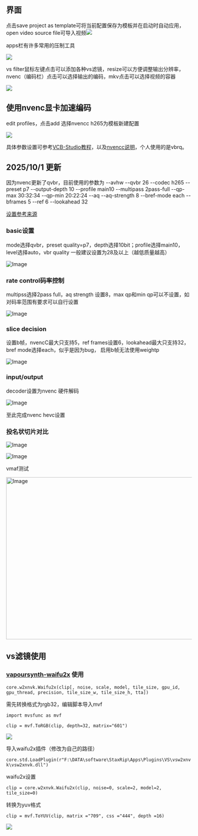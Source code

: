 
## 界面

点击save project as template可将当前配置保存为模板并在启动时自动应用，open video source file可导入视频![](https://github.com/zqisme/picx-images-hosting/raw/master/20230926/屏幕截图(25).7j0psgrqoxw0.webp)    

apps栏有许多常用的压制工具

![](https://github.com/zqisme/picx-images-hosting/raw/master/20230926/屏幕截图(27).21cixk9g4bkw.webp)  

vs filter鼠标左键点击可以添加各种vs滤镜，resize可以方便调整输出分辨率，nvenc（编码栏）点击可以选择输出的编码，mkv点击可以选择视频的容器

![](https://github.com/zqisme/picx-images-hosting/raw/master/20230926/屏幕截图(26).1bitu32o9yn4.webp)

## 使用nvenc显卡加速编码

edit profiles，点击add 选择nvencc h265为模板新建配置

![](https://github.com/zqisme/picx-images-hosting/raw/master/20230926/屏幕截图(28).sr62q9hy0rk.webp)

具体参数设置可参考[VCB-Studio教程](https://vcb-s.nmm-hd.org)，以及[nvencc说明](https://github.com/rigaya/NVEnc/blob/master/NVEncC_Options.en.md)，个人使用的是vbrq。  


   
## 2025/10/1 更新  
  
因为nvenc更新了qvbr，目前使用的参数为 --avhw --qvbr 26 --codec h265 --preset p7 --output-depth 10 --profile main10 --multipass 2pass-full --qp-max 30:32:34 --qp-min 20:22:24 --aq --aq-strength 8 --bref-mode each --bframes 5 --ref 6 --lookahead 32    
  
[设置参考来源](https://blog.magicalex.top/NVEnc-options/)
  
### basic设置

mode选择qvbr，preset quality=p7，depth选择10bit；profile选择main10，level选择auto，vbr quality 一般建议设置为28及以上（越低质量越高）

![Image](https://github.com/user-attachments/assets/c0223e4b-869c-4849-baef-b673eca3bd13)


### rate control码率控制  
  
multipss选择2pass full，aq strength 设置8，max qp和min qp可以不设置，如对码率范围有要求可以自行设置

![Image](https://github.com/user-attachments/assets/ba920a77-1f4f-4b6b-a2c1-2316e0dd2347)

### slice decision

设置b帧，nvencC最大只支持5，ref frames设置6，lookahead最大只支持32，bref mode选择each，似乎是因为bug， 启用b帧无法使用weightp

![Image](https://github.com/user-attachments/assets/c1b7b628-5b1d-44e9-b8ad-8f89508a8925)
  
### input/output  
  
decoder设置为nvenc 硬件解码
  
![Image](https://github.com/user-attachments/assets/3df7c31c-5007-45ee-a0ae-ac015549545f)

至此完成nvenc hevc设置
  
### 投名状切片对比
    

![Image](https://github.com/user-attachments/assets/618c1ce6-c6f5-469c-be80-3797755df1a9)

![Image](https://github.com/user-attachments/assets/6cf6febe-b3c9-48ba-ac50-df81783c3ee5)  
  
vmaf测试  
  
<img width="962" height="439" alt="Image" src="https://github.com/user-attachments/assets/a93b040c-c422-4a54-a2f1-eca18fe5825a" />

## vs滤镜使用

### [vapoursynth-waifu2x](https://github.com/Nlzy/vapoursynth-waifu2x-ncnn-vulkan/) 使用

```
core.w2xnvk.Waifu2x(clip[, noise, scale, model, tile_size, gpu_id, gpu_thread, precision, tile_size_w, tile_size_h, tta])
```

需先转换格式为rgb32，编辑脚本导入mvf

`import mvsfunc as mvf`  

`clip = mvf.ToRGB(clip, depth=32, matrix="601")` 

![](https://github.com/zqisme/picx-images-hosting/raw/master/20230926/屏幕截图(35).332cehpe13u0.png)

导入waifu2x插件（修改为自己的路径）

`core.std.LoadPlugin(r"F:\DATA\software\StaxRip\Apps\Plugins\VS\vsw2xnvk\vsw2xnvk.dll")`  

waifu2x设置

`clip = core.w2xnvk.Waifu2x(clip, noise=0, scale=2, model=2, tile_size=0)` 

转换为yuv格式

`clip = mvf.ToYUV(clip, matrix ="709", css ="444", depth =16)`  

![](https://github.com/zqisme/picx-images-hosting/raw/master/20230926/屏幕截图(36).1ny5fcymu3ls.png)
